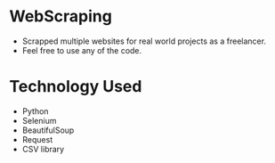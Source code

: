 # WebScraping
  - Scrapped multiple websites for real world projects as a freelancer. 
  - Feel free to use any of the code.

# Technology Used
  - Python
  - Selenium 
  - BeautifulSoup 
  - Request 
  - CSV library


